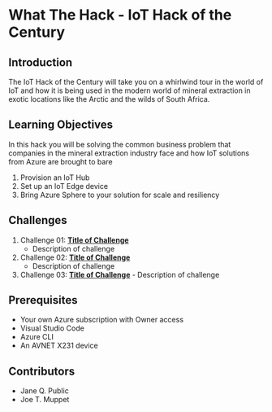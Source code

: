 <!-- REMOVE_ME # What The Hack - ${nameOfHackArg} (remove this from your MD files if you are writing them manually, this is for the automation script) REMOVE_ME -->

<!-- REPLACE_ME (replace this section with your text, this section will be removed by the automation script) -->

# What The Hack - IoT Hack of the Century

<!-- REPLACE_ME (replace this section with your text, this section will be removed by the automation script) -->

## Introduction

The IoT Hack of the Century will take you on a whirlwind tour in the world of IoT and how it is being used in the modern world of mineral extraction in exotic locations like the Arctic and the wilds of South Africa.

## Learning Objectives

In this hack you will be solving the common business problem that companies in the mineral extraction industry face and how IoT solutions from Azure are brought to bare

1. Provision an IoT Hub
2. Set up an IoT Edge device
3. Bring Azure Sphere to your solution for scale and resiliency

## Challenges

<!-- REMOVE_ME ${challengesSection} (remove this from your MD files if you are writing them manually, this is for the automation script) REMOVE_ME -->

<!-- REPLACE_ME (replace this section with your text, this section will be removed by the automation script) -->

1. Challenge 01: **[Title of Challenge](Student/Challenge-01.md)**
   - Description of challenge
1. Challenge 02: **[Title of Challenge](Student/Challenge-02.md)**
   - Description of challenge
1. Challenge 03: **[Title of Challenge](Student/Challenge-03.md)** - Description of challenge
<!-- REPLACE_ME (this section will be removed by the automation script) -->

## Prerequisites

- Your own Azure subscription with Owner access
- Visual Studio Code
- Azure CLI
- An AVNET X231 device

## Contributors

- Jane Q. Public
- Joe T. Muppet
